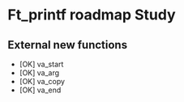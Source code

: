 # Ft_printf roadmap Study

## External new functions
- [OK] va_start
- [OK] va_arg
- [OK] va_copy
- [OK] va_end



